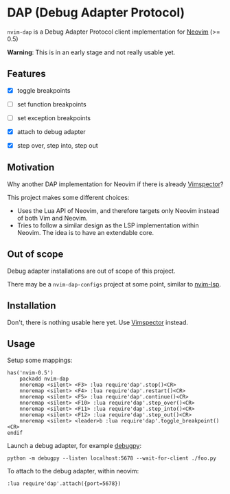 # DAP (Debug Adapter Protocol)

`nvim-dap` is a Debug Adapter Protocol client implementation for [Neovim][1] (>= 0.5)

**Warning**: This is in an early stage and not really usable yet.


## Features

- [x] toggle breakpoints
- [ ] set function breakpoints
- [ ] set exception breakpoints
- [x] attach to debug adapter
- [x] step over, step into, step out


## Motivation

Why another DAP implementation for Neovim if there is already [Vimspector][2]?

This project makes some different choices:

- Uses the Lua API of Neovim, and therefore targets only Neovim instead of both Vim and Neovim.
- Tries to follow a similar design as the LSP implementation within Neovim. The idea is to have an extendable core.


## Out of scope

Debug adapter installations are out of scope of this project.

There may be a `nvim-dap-configs` project at some point, similar to [nvim-lsp][3].

## Installation

Don't, there is nothing usable here yet. Use [Vimspector][2] instead.


## Usage

Setup some mappings:

```
has('nvim-0.5')
    packadd nvim-dap
    nnoremap <silent> <F3> :lua require'dap'.stop()<CR>
    nnoremap <silent> <F4> :lua require'dap'.restart()<CR>
    nnoremap <silent> <F5> :lua require'dap'.continue()<CR>
    nnoremap <silent> <F10> :lua require'dap'.step_over()<CR>
    nnoremap <silent> <F11> :lua require'dap'.step_into()<CR>
    nnoremap <silent> <F12> :lua require'dap'.step_out()<CR>
    nnoremap <silent> <leader>b :lua require'dap'.toggle_breakpoint()<CR>
endif
```

Launch a debug adapter, for example [debugpy][4]:

```
python -m debugpy --listen localhost:5678 --wait-for-client ./foo.py
```


To attach to the debug adapter, within neovim:


```
:lua require'dap'.attach({port=5678})
```


[1]: https://neovim.io/
[2]: https://github.com/puremourning/vimspector
[3]: https://github.com/neovim/nvim-lsp
[4]: https://github.com/microsoft/debugpy
